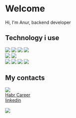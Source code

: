 <h1> Welcome</h1>

Hi, I'm Anur, backend developer

## Technology i use

<div>
<img src='https://img.shields.io/badge/JavaScript-F7DF1E?style=for-the-badge&logo=javascript&logoColor=black'>
<img src='https://img.shields.io/badge/TypeScript-007ACC?style=for-the-badge&logo=typescript&logoColor=white'>
<img src='https://img.shields.io/badge/Node.js-43853D?style=for-the-badge&logo=node.js&logoColor=white'>
<img src='https://img.shields.io/badge/nestjs-%23E0234E.svg?style=for-the-badge&logo=nestjs&logoColor=white'>
</div>
<div>
  <img src='https://img.shields.io/badge/Go-00ADD8.svg?style=for-the-badge&logo=Go&logoColor=white'>
  <img src='https://img.shields.io/badge/RabbitMQ-FF6600.svg?style=for-the-badge&logo=RabbitMQ&logoColor=white'>
</div>
<div>
<img src='https://img.shields.io/badge/MongoDB-%234ea94b.svg?style=for-the-badge&logo=mongodb&logoColor=white'>
<img src='https://img.shields.io/badge/redis-%23DD0031.svg?style=for-the-badge&logo=redis&logoColor=white'>
<img src='https://img.shields.io/badge/MariaDB-003545?style=for-the-badge&logo=mariadb&logoColor=white'>
<img src='https://img.shields.io/badge/postgres-%23316192.svg?style=for-the-badge&logo=postgresql&logoColor=white'>
</div>

## My contacts
<div>
<a href='https://t.me/anuritto'><img src='https://img.shields.io/badge/Telegram-2CA5E0?style=for-the-badge&logo=telegram&logoColor=white'></a>
</div>
<div>
<a href='https://career.habr.com/anuritto'> Habr Career</a>
</div>
<div>
<a href='https://www.linkedin.com/in/anuritto/'> linkedin</a>
</div>

<br/>

<img src='https://github-readme-stats.vercel.app/api?username=anuritto&theme=blue-green'>
